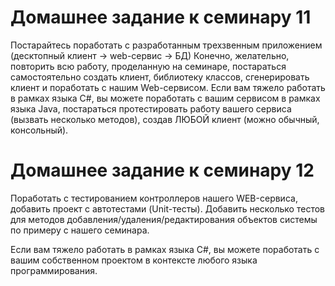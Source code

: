 # Домашнее задание к семинару 11

Постарайтесь поработать с разработанным трехзвенным приложением (десктопный клиент -> web-сервис -> БД)
Конечно, желательно, повторить всю работу, проделанную на семинаре, постараться самостоятельно создать клиент, библиотеку классов, сгенерировать клиент и поработать с нашим Web-сервисом.
Если вам тяжело работать в рамках языка C#, вы можете поработать с вашим сервисом в рамках языка Java, постараться протестировать работу вашего сервиса (вызвать несколько методов), создав ЛЮБОЙ клиент (можно обычный, консольный).

# Домашнее задание к семинару 12

Поработать с тестированием контроллеров нашего WEB-сервиса, добавить проект с автотестами (Unit-тесты).
Добавить несколько тестов для методов добавления/удаления/редактирования объектов системы по примеру с нашего семинара.

Если вам тяжело работать в рамках языка C#, вы можете поработать с вашим собственном проектом в контексте любого языка программирования.
